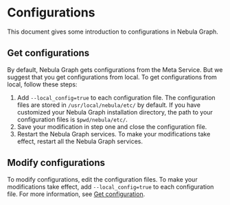 # Configurations

This document gives some introduction to configurations in Nebula Graph.

## Get configurations

By default, Nebula Graph gets configurations from the Meta Service. But we suggest that you get configurations from local. To get configurations from local, follow these steps:

1. Add `--local_config=true` to each configuration file.
    The configuration files are stored in `/usr/local/nebula/etc/` by default. If you have customized your Nebula Graph installation directory, the path to your configuration files is `$pwd/nebula/etc/`.
2. Save your modification in step one and close the configuration file.
3. Restart the Nebula Graph services.
    To make your modifications take effect, restart all the Nebula Graph services.

## Modify configurations

To modify configurations, edit the configuration files. To make your modifications take effect, add `--local_config=true` to each configuration file. For more information, see [Get configuration](#get_configuration).
